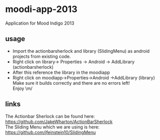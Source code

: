 moodi-app-2013
==============

Application for Mood Indigo 2013

usage
-----
<ul>
<li>Import the actionbarsherlock and library (SlidingMenu) as android projects from existing code. <br> </li>
<li>Right click on library-> Properties -> Android -> AddLibrary (actionbarsherlock) <br> </li>
<li>After this reference the library in the moodiapp</li>
<li>Right click on moodiapp->Properties->Android ->AddLibrary (library) <br></li>
Make sure it builds correctly and there are no errors left! <br>
Enjoy \m/
</ul>


links
-----

The Actionbar Sherlock can be found here: https://github.com/JakeWharton/ActionBarSherlock  <br>
The Sliding Menu which we are using is here: https://github.com/jfeinstein10/SlidingMenu

